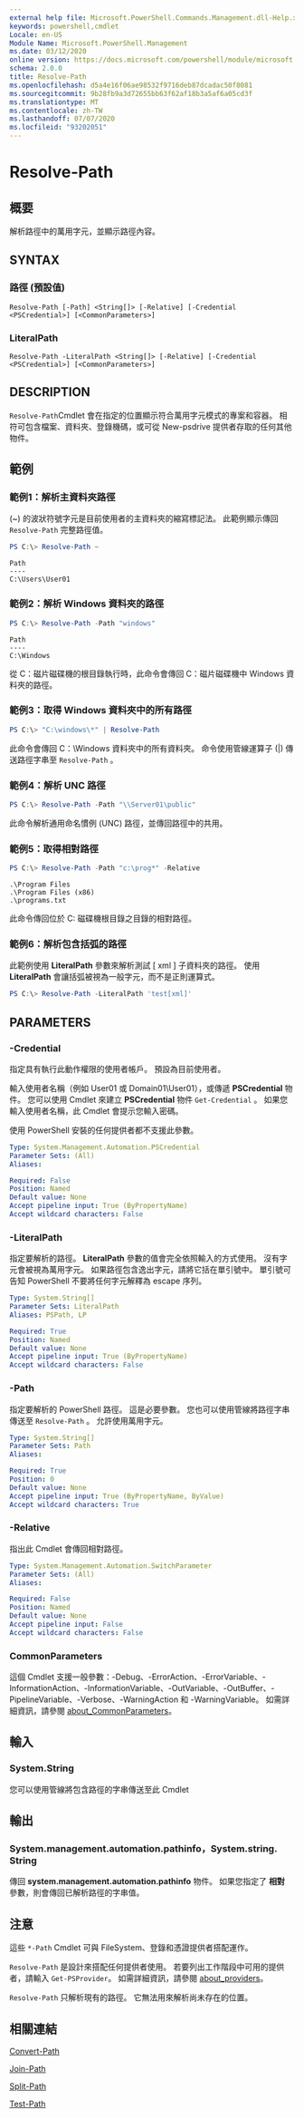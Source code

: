 ```yaml
---
external help file: Microsoft.PowerShell.Commands.Management.dll-Help.xml
keywords: powershell,cmdlet
Locale: en-US
Module Name: Microsoft.PowerShell.Management
ms.date: 03/12/2020
online version: https://docs.microsoft.com/powershell/module/microsoft.powershell.management/resolve-path?view=powershell-7.1&WT.mc_id=ps-gethelp
schema: 2.0.0
title: Resolve-Path
ms.openlocfilehash: d5a4e16f06ae98532f9716deb87dcadac50f8081
ms.sourcegitcommit: 9b28fb9a3d72655bb63f62af18b3a5af6a05cd3f
ms.translationtype: MT
ms.contentlocale: zh-TW
ms.lasthandoff: 07/07/2020
ms.locfileid: "93202051"
---
```

# Resolve-Path

## 概要
解析路徑中的萬用字元，並顯示路徑內容。

## SYNTAX

### 路徑 (預設值)

```
Resolve-Path [-Path] <String[]> [-Relative] [-Credential <PSCredential>] [<CommonParameters>]
```

### LiteralPath

```
Resolve-Path -LiteralPath <String[]> [-Relative] [-Credential <PSCredential>] [<CommonParameters>]
```

## DESCRIPTION

`Resolve-Path`Cmdlet 會在指定的位置顯示符合萬用字元模式的專案和容器。 相符可包含檔案、資料夾、登錄機碼，或可從 New-psdrive 提供者存取的任何其他物件。

## 範例

### 範例1：解析主資料夾路徑

 (~) 的波狀符號字元是目前使用者的主資料夾的縮寫標記法。 此範例顯示傳回 `Resolve-Path` 完整路徑值。

```powershell
PS C:\> Resolve-Path ~
```

```Output
Path
----
C:\Users\User01
```

### 範例2：解析 Windows 資料夾的路徑

```powershell
PS C:\> Resolve-Path -Path "windows"
```

```Output
Path
----
C:\Windows
```

從 C：磁片磁碟機的根目錄執行時，此命令會傳回 C：磁片磁碟機中 Windows 資料夾的路徑。

### 範例3：取得 Windows 資料夾中的所有路徑

```powershell
PS C:\> "C:\windows\*" | Resolve-Path
```

此命令會傳回 C：\Windows 資料夾中的所有資料夾。 命令使用管線運算子 (|) 傳送路徑字串至 `Resolve-Path` 。

### 範例4：解析 UNC 路徑

```powershell
PS C:\> Resolve-Path -Path "\\Server01\public"
```

此命令解析通用命名慣例 (UNC) 路徑，並傳回路徑中的共用。

### 範例5：取得相對路徑

```powershell
PS C:\> Resolve-Path -Path "c:\prog*" -Relative
```

```Output
.\Program Files
.\Program Files (x86)
.\programs.txt
```

此命令傳回位於 C: 磁碟機根目錄之目錄的相對路徑。

### 範例6：解析包含括弧的路徑

此範例使用 **LiteralPath** 參數來解析測試 \[ xml \] 子資料夾的路徑。
使用 **LiteralPath** 會讓括弧被視為一般字元，而不是正則運算式。

```powershell
PS C:\> Resolve-Path -LiteralPath 'test[xml]'
```

## PARAMETERS

### -Credential

指定具有執行此動作權限的使用者帳戶。
預設為目前使用者。

輸入使用者名稱（例如 User01 或 Domain01\User01），或傳遞 **PSCredential** 物件。 您可以使用 Cmdlet 來建立 **PSCredential** 物件 `Get-Credential` 。 如果您輸入使用者名稱，此 Cmdlet 會提示您輸入密碼。

使用 PowerShell 安裝的任何提供者都不支援此參數。

```yaml
Type: System.Management.Automation.PSCredential
Parameter Sets: (All)
Aliases:

Required: False
Position: Named
Default value: None
Accept pipeline input: True (ByPropertyName)
Accept wildcard characters: False
```

### -LiteralPath

指定要解析的路徑。
**LiteralPath** 參數的值會完全依照輸入的方式使用。
沒有字元會被視為萬用字元。
如果路徑包含逸出字元，請將它括在單引號中。
單引號可告知 PowerShell 不要將任何字元解釋為 escape 序列。

```yaml
Type: System.String[]
Parameter Sets: LiteralPath
Aliases: PSPath, LP

Required: True
Position: Named
Default value: None
Accept pipeline input: True (ByPropertyName)
Accept wildcard characters: False
```

### -Path

指定要解析的 PowerShell 路徑。
這是必要參數。
您也可以使用管線將路徑字串傳送至 `Resolve-Path` 。
允許使用萬用字元。

```yaml
Type: System.String[]
Parameter Sets: Path
Aliases:

Required: True
Position: 0
Default value: None
Accept pipeline input: True (ByPropertyName, ByValue)
Accept wildcard characters: True
```

### -Relative

指出此 Cmdlet 會傳回相對路徑。

```yaml
Type: System.Management.Automation.SwitchParameter
Parameter Sets: (All)
Aliases:

Required: False
Position: Named
Default value: None
Accept pipeline input: False
Accept wildcard characters: False
```

### CommonParameters

這個 Cmdlet 支援一般參數：-Debug、-ErrorAction、-ErrorVariable、-InformationAction、-InformationVariable、-OutVariable、-OutBuffer、-PipelineVariable、-Verbose、-WarningAction 和 -WarningVariable。 如需詳細資訊，請參閱 [about_CommonParameters](../Microsoft.PowerShell.Core/About/about_CommonParameters.md)。

## 輸入

### System.String

您可以使用管線將包含路徑的字串傳送至此 Cmdlet

## 輸出

### System.management.automation.pathinfo，System.string. String

傳回 **system.management.automation.pathinfo** 物件。 如果您指定了 **相對** 參數，則會傳回已解析路徑的字串值。

## 注意

這些 `*-Path` Cmdlet 可與 FileSystem、登錄和憑證提供者搭配運作。

`Resolve-Path` 是設計來搭配任何提供者使用。 若要列出工作階段中可用的提供者，請輸入 `Get-PSProvider`。 如需詳細資訊，請參閱 [about_providers](../microsoft.powershell.core/about/about_providers.md)。

`Resolve-Path` 只解析現有的路徑。 它無法用來解析尚未存在的位置。

## 相關連結

[Convert-Path](Convert-Path.md)

[Join-Path](Join-Path.md)

[Split-Path](Split-Path.md)

[Test-Path](Test-Path.md)


